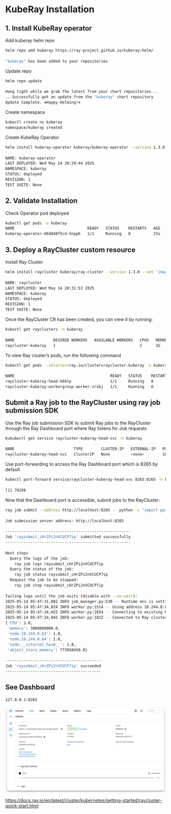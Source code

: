 # KubeRay Installation

## 1. Install KubeRay operator

Add kuberay helm repo

```bash
helm repo add kuberay https://ray-project.github.io/kuberay-helm/

"kuberay" has been added to your repositories
```

Update repo

```bash
helm repo update

Hang tight while we grab the latest from your chart repositories...
...Successfully got an update from the "kuberay" chart repository
Update Complete. ⎈Happy Helming!⎈
```

Create namespace

```bash
kubectl create ns kuberay
namespace/kuberay created
```

Create KubeRay Operator

```bash
helm install kuberay-operator kuberay/kuberay-operator --version 1.3.0 -n kuberay

NAME: kuberay-operator
LAST DEPLOYED: Wed May 14 20:29:44 2025
NAMESPACE: kuberay
STATUS: deployed
REVISION: 1
TEST SUITE: None
```

## 2. Validate Installation

Check Operator pod deployed

```bash
kubectl get pods -n kuberay
NAME                                READY   STATUS    RESTARTS   AGE
kuberay-operator-66d848f5cd-5npp6   1/1     Running   0          23s
```

## 3. Deploy a RayCluster custom resource

Install Ray Cluster

```bash
helm install raycluster kuberay/ray-cluster --version 1.3.0 --set 'image.tag=2.41.0-aarch64' -n kuberay

NAME: raycluster
LAST DEPLOYED: Wed May 14 20:31:53 2025
NAMESPACE: kuberay
STATUS: deployed
REVISION: 1
TEST SUITE: None
```

Once the RayCluster CR has been created, you can view it by running:

```bash
kubectl get rayclusters -n kuberay

NAME                 DESIRED WORKERS   AVAILABLE WORKERS   CPUS   MEMORY   GPUS   STATUS   AGE
raycluster-kuberay   1                                     2      3G       0               62s
```

To view Ray cluster’s pods, run the following command

```bash
kubectl get pods --selector=ray.io/cluster=raycluster-kuberay -n kuberay

NAME                                          READY   STATUS    RESTARTS   AGE
raycluster-kuberay-head-k6ktp                 1/1     Running   0          5m49s
raycluster-kuberay-workergroup-worker-zrxbj   1/1     Running   0          5m49s
```

## Submit a Ray job to the RayCluster using ray job submission SDK

Use the Ray job submission SDK to submit Ray jobs to the RayCluster through the Ray Dashboard port where Ray listens for Job requests

```bash
kukubectl get service raycluster-kuberay-head-svc -n kuberay

NAME                          TYPE        CLUSTER-IP   EXTERNAL-IP   PORT(S)                                         AGE
raycluster-kuberay-head-svc   ClusterIP   None         <none>        10001/TCP,8265/TCP,6379/TCP,8080/TCP,8000/TCP   13m
```

Use port-forwarding to access the Ray Dashboard port which is 8265 by default

```bash
kubectl port-forward service/raycluster-kuberay-head-svc 8265:8265 -n kuberay > /dev/null &

[1] 79298
```

Now that the Dashboard port is accessible, submit jobs to the RayCluster:

```bash
ray job submit --address http://localhost:8265 -- python -c "import pprint; import ray; ray.init(); pprint.pprint(ray.cluster_resources(), sort_dicts=True)"

Job submission server address: http://localhost:8265

-------------------------------------------------------
Job 'raysubmit_cHrZPi2nVCUCP7ip' submitted successfully
-------------------------------------------------------

Next steps
  Query the logs of the job:
    ray job logs raysubmit_cHrZPi2nVCUCP7ip
  Query the status of the job:
    ray job status raysubmit_cHrZPi2nVCUCP7ip
  Request the job to be stopped:
    ray job stop raysubmit_cHrZPi2nVCUCP7ip

Tailing logs until the job exits (disable with --no-wait):
2025-05-14 05:47:31,082	INFO job_manager.py:530 -- Runtime env is setting up.
2025-05-14 05:47:34,024	INFO worker.py:1514 -- Using address 10.244.0.83:6379 set in the environment variable RAY_ADDRESS
2025-05-14 05:47:34,025	INFO worker.py:1654 -- Connecting to existing Ray cluster at address: 10.244.0.83:6379...
2025-05-14 05:47:34,045	INFO worker.py:1832 -- Connected to Ray cluster. View the dashboard at 10.244.0.83:8265 
{'CPU': 2.0,
 'memory': 3000000000.0,
 'node:10.244.0.83': 1.0,
 'node:10.244.0.84': 1.0,
 'node:__internal_head__': 1.0,
 'object_store_memory': 773958450.0}

------------------------------------------
Job 'raysubmit_cHrZPi2nVCUCP7ip' succeeded
------------------------------------------

```

## See Dashboard

```
127.0.0.1:8265
```

![](./static/ray-dashboard.png)


https://docs.ray.io/en/latest/cluster/kubernetes/getting-started/raycluster-quick-start.html